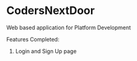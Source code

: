 # CodersNextDoor
Web based application for Platform Development

Features Completed:
1) Login and Sign Up page
